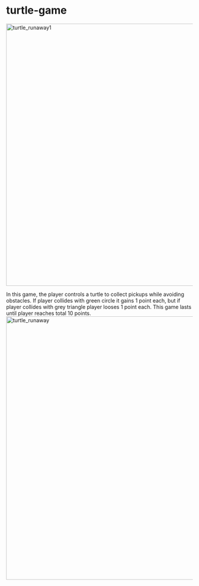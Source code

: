 # turtle-game
<img width="706" alt="turtle_runaway1" src="https://github.com/user-attachments/assets/1bcf0d28-fd14-4737-b762-0f30016e75b0">

In this game, the player controls a turtle to collect pickups while avoiding obstacles. If player collides with green circle it gains 1 point each, but if player collides with grey triangle player looses 1 point each. This game lasts until player reaches total 10 points. 
<img width="709" alt="turtle_runaway" src="https://github.com/user-attachments/assets/f1d98a88-40d9-420a-b05c-a32711a4bc7d">
